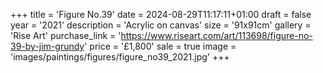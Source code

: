 +++
title = 'Figure No.39'
date = 2024-08-29T11:17:11+01:00
draft = false
year = '2021'
description = 'Acrylic on canvas'
size = '91x91cm'
gallery = 'Rise Art'
purchase_link = 'https://www.riseart.com/art/113698/figure-no-39-by-jim-grundy'
price = '£1,800'
sale = true
image = 'images/paintings/figures/figure_no39_2021.jpg'
+++
